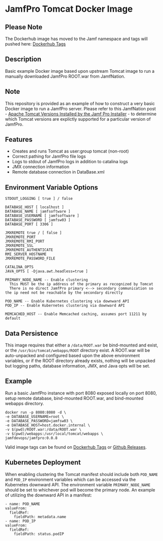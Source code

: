# JamfPro Tomcat Docker Image

## Please Note ##
The Dockerhub image has moved to the Jamf namespace and tags will pushed here:
[Dockerhub Tags](https://hub.docker.com/r/jamf/jamfpro/tags/)


## Description
Basic example Docker image based upon upstream Tomcat image to run a manually downloaded JamfPro ROOT.war from JamfNation.

## Note
This repository is provided as an example of how to construct a very basic Docker image to run a JamfPro server.
Please refer to this JamfNation post - [Apache Tomcat Versions Installed by the Jamf Pro Installer](https://www.jamf.com/jamf-nation/articles/380/apache-tomcat-versions-installed-by-the-jamf-pro-installer) - to determine which Tomcat versions are explictly supported for a particular version of JamfPro.

## Features
* Creates and runs Tomcat as user:group tomcat (non-root)
* Correct pathing for JamfPro file logs
* Logs to stdout of JamfPro logs in addition to catalina logs
* JMX connection information
* Remote database connection in DataBase.xml

## Environment Variable Options
```
STDOUT_LOGGING [ true ] / false

DATABASE_HOST [ localhost ]
DATABASE_NAME [ jamfsoftware ]
DATABASE_USERNAME [ jamfsoftware ]
DATABASE_PASSWORD [ jamfsw03 ]
DATABASE_PORT [ 3306 ]

JMXREMOTE true / [ false ]
JMXREMOTE_PORT
JMXREMOTE_RMI_PORT
JMXREMOTE_SSL
JMXREMOTE_AUTHENTICATE
RMI_SERVER_HOSTNAME
JMXREMOTE_PASSWORD_FILE

CATALINA_OPTS
JAVA_OPTS [ -Djava.awt.headless=true ]

PRIMARY_NODE_NAME -- Enable clustering
  This MUST be the ip address of the primary as recognized by Tomcat
  There is no direct JamfPro primary <--> secondary communication so the ip need not be reachable by the secondary directly

POD_NAME -- Enable Kubernetes clustering via downward API
POD_IP -- Enable Kubernetes clustering via downward API

MEMCACHED_HOST -- Enable Memcached caching, assumes port 11211 by default

```

## Data Persistence
This image requires that either a `/data/ROOT.war` be bind-mounted and exist, or the `/usr/bin/tomcat/webapps/ROOT` directory exist.
A ROOT.war will be auto-unpacked and configured based upon the above environment variables, or if the ROOT directory already exists, nothing will be unpacked but logging paths, database information, JMX, and Java opts will be set.

## Example
Run a basic JamfPro instance with port 8080 exposed locally on port 8080, setup remote database, bind-mounted ROOT.war, and bind-mounted webapps directory.

```
docker run -p 8080:8080 -d \
-e DATABASE_USERNAME=root \
-e DATABASE_PASSWORD=jamfsw03 \
-e DATABASE_HOST=host.docker.internal \
-v $(pwd)/ROOT.war:/data/ROOT.war \
-v $(pwd)/webapps:/usr/local/tomcat/webapps \
jamfdevops/jamfpro:0.0.8
```
Valid image tags can be found on  [Dockerhub Tags](https://hub.docker.com/r/jamf/jamfpro/tags/) or [Github Releases](https://github.com/jamf/jamfpro/releases).


## Kubernetes Deployment
When enabling clustering the Tomcat manifest should include both `POD_NAME` and `POD_IP` environment variables which can be accessed via the Kubernetes downward API.  The environment variable `PRIMARY_NODE_NAME` should be set to whichever pod will become the primary node.  An example of utilizing the downward API in a manifest:
```
- name: POD_NAME
valueFrom:
  fieldRef:
    fieldPath: metadata.name
- name: POD_IP
valueFrom:
  fieldRef:
    fieldPath: status.podIP
```
